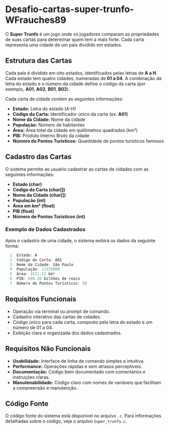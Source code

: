 ﻿# Desafio-cartas-super-trunfo-WFrauches89

O **Super Trunfo** é um jogo onde os jogadores comparam as propriedades de suas cartas para determinar quem tem a mais forte. Cada carta representa uma cidade de um país dividido em estados.

## Estrutura das Cartas

Cada país é dividido em oito estados, identificados pelas letras de **A a H**. Cada estado tem quatro cidades, numeradas de **01 a 04**. A combinação da letra do estado e o número da cidade define o código da carta (por exemplo, **A01**, **A02**, **B01**, **B02**).

Cada carta de cidade contém as seguintes informações:

- **Estado:** Letra do estado (A-H)
- **Código da Carta:** Identificador único da carta (ex: **A01**)
- **Nome da Cidade:** Nome da cidade
- **População:** Número de habitantes
- **Área:** Área total da cidade em quilômetros quadrados (km²)
- **PIB:** Produto Interno Bruto da cidade
- **Número de Pontos Turísticos:** Quantidade de pontos turísticos famosos

## Cadastro das Cartas

O sistema permite ao usuário cadastrar as cartas de cidades com as seguintes informações:

- **Estado (char)**
- **Código da Carta (char[])**
- **Nome da Cidade (char[])**
- **População (int)**
- **Área em km² (float)**
- **PIB (float)**
- **Número de Pontos Turísticos (int)**

### Exemplo de Dados Cadastrados

Após o cadastro de uma cidade, o sistema exibirá os dados da seguinte forma:
```c
  1  Estado: A
  2  Código da Carta: A01
  3  Nome da Cidade: São Paulo
  4  População: 12325000
  5  Área: 1521.11 km²
  6  PIB: 699.28 bilhões de reais
  7  Número de Pontos Turísticos: 50
```
## Requisitos Funcionais

- Operação via terminal ou prompt de comando.
- Cadastro interativo das cartas de cidades.
- Código único para cada carta, composto pela letra do estado e um número de 01 a 04.
- Exibição clara e organizada dos dados cadastrados.

## Requisitos Não Funcionais

- **Usabilidade:** Interface de linha de comando simples e intuitiva.
- **Performance:** Operações rápidas e sem atrasos perceptíveis.
- **Documentação:** Código bem documentado com comentários e instruções claras.
- **Manutenabilidade:** Código claro com nomes de variáveis que facilitam a compreensão e manutenção.

## Código Fonte

O código fonte do sistema está disponível no arquivo `.c`. Para informações detalhadas sobre o código, veja o arquivo `Super_trunfo.c`.
